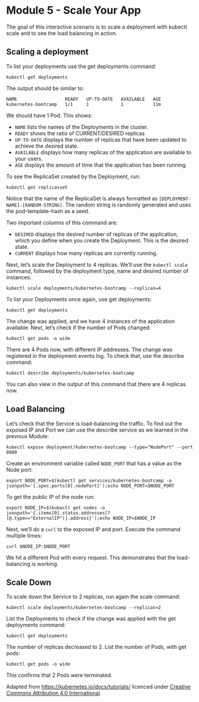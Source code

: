 # Module 5 - Scale Your App

The goal of this interactive scenario is to scale a deployment with kubectl scale and to see the load balancing in action.

## Scaling a deployment

To list your deployments use the get deployments command:

`kubectl get deployments`

The output should be similar to:

```
NAME                  READY   UP-TO-DATE   AVAILABLE   AGE
kubernetes-bootcamp   1/1     1            1           11m
```

We should have 1 Pod. This shows:
- `NAME` lists the names of the Deployments in the cluster.
- `READY` shows the ratio of CURRENT/DESIRED replicas
- `UP-TO-DATE` displays the number of replicas that have been updated to achieve the desired state.
- `AVAILABLE` displays how many replicas of the application are available to your users.
- `AGE` displays the amount of time that the application has been running.

To see the ReplicaSet created by the Deployment, run:

`kubectl get replicasset`

Notice that the name of the ReplicaSet is always formatted as `[DEPLOYMENT-NAME]-[RANDOM-STRING]`.
The random string is randomly generated and uses the pod-template-hash as a seed.

Two important columns of this command are:

- `DESIRED` displays the desired number of replicas of the application, which you define when you create the Deployment. This is the desired state.
- `CURRENT` displays how many replicas are currently running.

Next, let’s scale the Deployment to 4 replicas.
We’ll use the `kubectl scale` command, followed by the deployment type, name and desired number of instances:

`kubectl scale deployments/kubernetes-bootcamp --replicas=4`

To list your Deployments once again, use get deployments:

`kubectl get deployments`

The change was applied, and we have 4 instances of the application available.
Next, let’s check if the number of Pods changed:

`kubectl get pods -o wide`

There are 4 Pods now, with different IP addresses.
The change was registered in the deployment events log.
To check that, use the describe command:

`kubectl describe deployments/kubernetes-bootcamp`

You can also view in the output of this command that there are 4 replicas now.

## Load Balancing

Let’s check that the Service is load-balancing the traffic.
To find out the exposed IP and Port we can use the describe service as we learned in the previous Module:

`kubectl expose deployment/kubernetes-bootcamp --type="NodePort" --port 8080`

Create an environment variable called `NODE_PORT` that has a value as the Node port:

`export NODE_PORT=$(kubectl get services/kubernetes-bootcamp -o jsonpath='{.spec.ports[0].nodePort}');echo NODE_PORT=$NODE_PORT`

To get the public IP of the node run:

`export NODE_IP=$(kubectl get nodes -o jsonpath='{.items[0].status.addresses[?(@.type=="ExternalIP")].address}');echo NODE_IP=$NODE_IP`

Next, we’ll do a `curl` to the exposed IP and port.
Execute the command multiple times:

`curl $NODE_IP:$NODE_PORT`

We hit a different Pod with every request.
This demonstrates that the load-balancing is working.

## Scale Down

To scale down the Service to 2 replicas, run again the scale command:

`kubectl scale deployments/kubernetes-bootcamp --replicas=2`

List the Deployments to check if the change was applied with the get deployments command:

`kubectl get deployments`

The number of replicas decreased to 2.
List the number of Pods, with get pods:

`kubectl get pods -o wide`

This confirms that 2 Pods were terminated.

Adapted from https://kubernetes.io/docs/tutorials/ licenced under [Creative Commons Attribution 4.0 International](https://github.com/kubernetes/website/blob/main/LICENSE).
